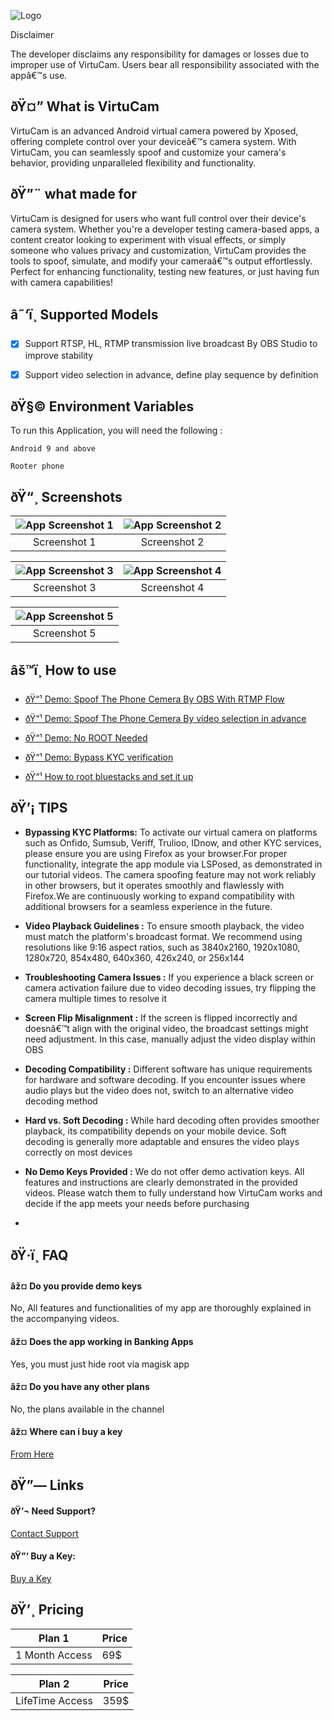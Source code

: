 
![Logo](https://i.postimg.cc/MKDVYfHq/Virtu-Cam-copy.png)






Disclaimer 

The developer disclaims any responsibility for damages or losses due to improper use of VirtuCam. Users bear all responsibility associated with the appâ€™s use.


## ðŸ¤” What is VirtuCam

VirtuCam is an advanced Android virtual camera powered by Xposed, offering complete control over your deviceâ€™s camera system. With VirtuCam, you can seamlessly spoof and customize your camera's behavior, providing unparalleled flexibility and functionality.


## ðŸ”¨ what made for  

VirtuCam is designed for users who want full control over their device's camera system. Whether you're a developer testing camera-based apps, a content creator looking to experiment with visual effects, or simply someone who values privacy and customization, VirtuCam provides the tools to spoof, simulate, and modify your cameraâ€™s output effortlessly. Perfect for enhancing functionality, testing new features, or just having fun with camera capabilities!


## â˜‘ï¸ Supported Models 

- [x]  Support RTSP, HL, RTMP transmission live broadcast By OBS Studio to improve stability
- [x]  Support video selection in advance, define play sequence by definition


## ðŸ§© Environment Variables

To run this Application, you will need the following :

`Android 9 and above`

`Rooter phone`


## ðŸ“¸ Screenshots

| ![App Screenshot 1](https://i.imgur.com/6D1r9mb.jpeg) | ![App Screenshot 2](https://i.imgur.com/QgnIz1G.jpeg) |
|:---:|:---:|
| Screenshot 1 | Screenshot 2 |

| ![App Screenshot 3](https://i.imgur.com/P4KySIC.jpeg) | ![App Screenshot 4](https://i.imgur.com/r3QA7tf.jpeg) |
|:---:|:---:|
| Screenshot 3 | Screenshot 4 |

| ![App Screenshot 5](https://i.imgur.com/KqUNxnK.jpeg) | 
|:---:|
| Screenshot 5 |

## âš™ï¸ How to use

- [ðŸ“¹ Demo: Spoof The Phone Cemera By OBS With RTMP Flow](mailto:virtualcamera.android@yahoo.com)

- [ðŸ“¹ Demo: Spoof The Phone Cemera By video selection in advance](mailto:virtualcamera.android@yahoo.com)

- [ðŸ“¹ Demo: No ROOT Needed](mailto:virtualcamera.android@yahoo.com)

- [ðŸ“¹ Demo: Bypass KYC verification](mailto:virtualcamera.android@yahoo.com)

- [ðŸ“¹ How to root bluestacks and set it up](mailto:virtualcamera.android@yahoo.com)

## ðŸ’¡ TIPS

- **Bypassing KYC Platforms:** To activate our virtual camera on platforms such as Onfido, Sumsub, Veriff, Trulioo, IDnow, and other KYC services, please ensure you are using Firefox as your browser.For proper functionality, integrate the app module via LSPosed, as demonstrated in our tutorial videos. The camera spoofing feature may not work reliably in other browsers, but it operates smoothly and flawlessly with Firefox.We are continuously working to expand compatibility with additional browsers for a seamless experience in the future.

- **Video Playback Guidelines :** To ensure smooth playback, the video must match the platform's broadcast format. We recommend using resolutions like 9:16 aspect ratios, such as 3840x2160, 1920x1080, 1280x720, 854x480, 640x360, 426x240, or 256x144

- **Troubleshooting Camera Issues :** If you experience a black screen or camera activation failure due to video decoding issues, try flipping the camera multiple times to resolve it


- **Screen Flip Misalignment :** If the screen is flipped incorrectly and doesnâ€™t align with the original video, the broadcast settings might need adjustment. In this case, manually adjust the video display within OBS


- **Decoding Compatibility :** Different software has unique requirements for hardware and software decoding. If you encounter issues where audio plays but the video does not, switch to an alternative video decoding method


- **Hard vs. Soft Decoding :** While hard decoding often provides smoother playback, its compatibility depends on your mobile device. Soft decoding is generally more adaptable and ensures the video plays correctly on most devices


- **No Demo Keys Provided :** We do not offer demo activation keys. All features and instructions are clearly demonstrated in the provided videos. Please watch them to fully understand how VirtuCam works and decide if the app meets your needs before purchasing


- 
## ðŸ·ï¸ FAQ

#### âž¤ Do you provide demo keys
No, All features and functionalities of my app are thoroughly explained in the accompanying videos.

#### âž¤ Does the app working in Banking Apps 
Yes, you must just hide root via magisk app

#### âž¤ Do you have any other plans 
No, the plans available in the channel 

#### âž¤ Where can i buy a key 
[From Here](mailto:virtualcamera.android@yahoo.com)
## ðŸ”— Links

#### ðŸ’¬ Need Support?
[Contact Support](mailto:virtualcamera.android@yahoo.com)

#### ðŸ”‘ Buy a Key:
 [Buy a Key](mailto:virtualcamera.android@yahoo.com)

## ðŸ’¸ Pricing

|Plan 1      |Price| 
| ------------- |-- |
|1 Month Access |  69$ |

|Plan 2      |Price| 
| ------------- |-- |
|LifeTime Access |  359$ |

